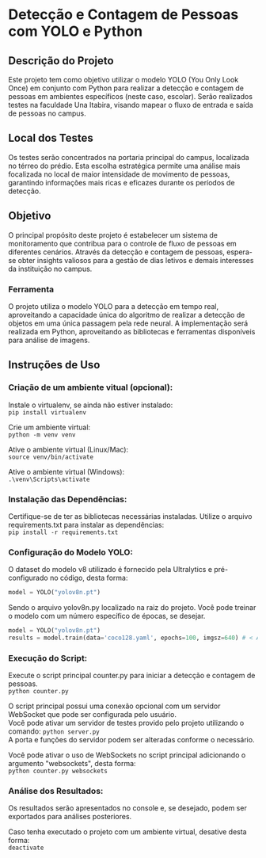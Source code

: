 # Detecção e Contagem de Pessoas com YOLO e Python

## Descrição do Projeto
Este projeto tem como objetivo utilizar o modelo YOLO (You Only Look Once) em conjunto com Python para realizar a detecção e contagem de pessoas em ambientes específicos (neste caso, escolar). Serão realizados testes na faculdade Una Itabira, visando mapear o fluxo de entrada e saída de pessoas no campus.

## Local dos Testes
Os testes serão concentrados na portaria principal do campus, localizada no térreo do prédio. Esta escolha estratégica permite uma análise mais focalizada no local de maior intensidade de movimento de pessoas, garantindo informações mais ricas e eficazes durante os períodos de detecção.

## Objetivo
O principal propósito deste projeto é estabelecer um sistema de monitoramento que contribua para o controle de fluxo de pessoas em diferentes cenários. 
Através da detecção e contagem de pessoas, espera-se obter insights valiosos para a gestão de dias letivos e demais interesses da instituição no campus.

### Ferramenta
O projeto utiliza o modelo YOLO para a detecção em tempo real, aproveitando a capacidade única do algoritmo de realizar a detecção de objetos em uma única passagem pela rede neural. A implementação será realizada em Python, aproveitando as bibliotecas e ferramentas disponíveis para análise de imagens.

## Instruções de Uso

### Criação de um ambiente vitual (opcional):
Instale o virtualenv, se ainda não estiver instalado:<br>
``` pip install virtualenv ```

Crie um ambiente virtual:<br>
``` python -m venv venv ```

Ative o ambiente virtual (Linux/Mac):<br>
``` source venv/bin/activate ```

Ative o ambiente virtual (Windows):<br>
``` .\venv\Scripts\activate ```

### Instalação das Dependências: 
Certifique-se de ter as bibliotecas necessárias instaladas. Utilize o arquivo requirements.txt para instalar as dependências: <br>
``` pip install -r requirements.txt ```

### Configuração do Modelo YOLO: 
O dataset do modelo v8 utilizado é fornecido pela Ultralytics e pré-configurado no código, desta forma:

``` python
model = YOLO("yolov8n.pt")
```

Sendo o arquivo yolov8n.py localizado na raiz do projeto.
Você pode treinar o modelo com um número específico de épocas, se desejar.

``` python
model = YOLO("yolov8n.pt")
results = model.train(data='coco128.yaml', epochs=100, imgsz=640) # < Adicionar linha
```

### Execução do Script: 
Execute o script principal counter.py para iniciar a detecção e contagem de pessoas.<br>
``` python counter.py ```

O script principal possui uma conexão opcional com um servidor WebSocket que pode ser configurada pelo usuário.<br>
Você pode ativar um servidor de testes provido pelo projeto utilizando o comando: ``` python server.py ```<br>
A porta e funções do servidor podem ser alteradas conforme o necessário.

Você pode ativar o uso de WebSockets no script principal adicionando o argumento "websockets", desta forma:<br>
``` python counter.py websockets ```

### Análise dos Resultados: 
Os resultados serão apresentados no console e, se desejado, podem ser exportados para análises posteriores.

Caso tenha executado o projeto com um ambiente virtual, desative desta forma:<br>
``` deactivate ```
